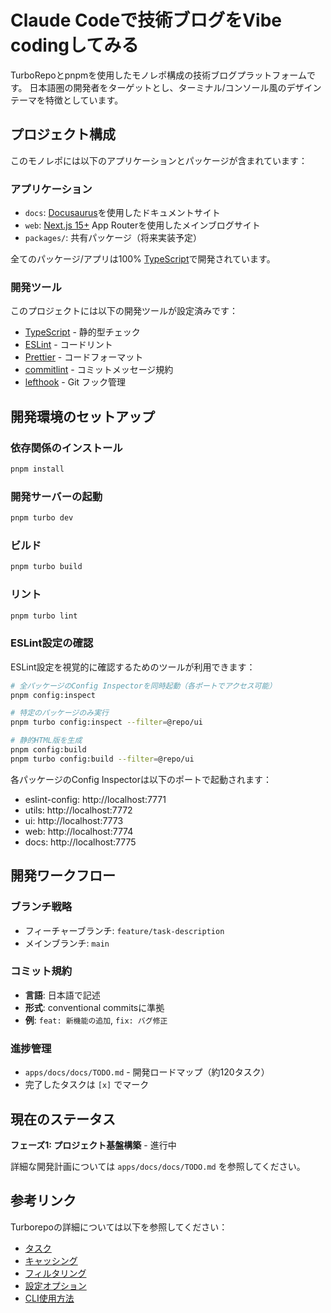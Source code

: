 # Claude Codeで技術ブログをVibe codingしてみる

TurboRepoとpnpmを使用したモノレポ構成の技術ブログプラットフォームです。
日本語圏の開発者をターゲットとし、ターミナル/コンソール風のデザインテーマを特徴としています。

## プロジェクト構成

このモノレポには以下のアプリケーションとパッケージが含まれています：

### アプリケーション

- `docs`: [Docusaurus](https://docusaurus.io/)を使用したドキュメントサイト
- `web`: [Next.js 15+](https://nextjs.org/) App Routerを使用したメインブログサイト
- `packages/`: 共有パッケージ（将来実装予定）

全てのパッケージ/アプリは100% [TypeScript](https://www.typescriptlang.org/)で開発されています。

### 開発ツール

このプロジェクトには以下の開発ツールが設定済みです：

- [TypeScript](https://www.typescriptlang.org/) - 静的型チェック
- [ESLint](https://eslint.org/) - コードリント
- [Prettier](https://prettier.io) - コードフォーマット
- [commitlint](https://commitlint.js.org/) - コミットメッセージ規約
- [lefthook](https://github.com/evilmartians/lefthook) - Git フック管理

## 開発環境のセットアップ

### 依存関係のインストール

```bash
pnpm install
```

### 開発サーバーの起動

```bash
pnpm turbo dev
```

### ビルド

```bash
pnpm turbo build
```

### リント

```bash
pnpm turbo lint
```

### ESLint設定の確認

ESLint設定を視覚的に確認するためのツールが利用できます：

```bash
# 全パッケージのConfig Inspectorを同時起動（各ポートでアクセス可能）
pnpm config:inspect

# 特定のパッケージのみ実行
pnpm turbo config:inspect --filter=@repo/ui

# 静的HTML版を生成
pnpm config:build
pnpm turbo config:build --filter=@repo/ui
```

各パッケージのConfig Inspectorは以下のポートで起動されます：

- eslint-config: http://localhost:7771
- utils: http://localhost:7772
- ui: http://localhost:7773
- web: http://localhost:7774
- docs: http://localhost:7775

## 開発ワークフロー

### ブランチ戦略

- フィーチャーブランチ: `feature/task-description`
- メインブランチ: `main`

### コミット規約

- **言語**: 日本語で記述
- **形式**: conventional commitsに準拠
- **例**: `feat: 新機能の追加`, `fix: バグ修正`

### 進捗管理

- `apps/docs/docs/TODO.md` - 開発ロードマップ（約120タスク）
- 完了したタスクは `[x]` でマーク

## 現在のステータス

**フェーズ1: プロジェクト基盤構築** - 進行中

詳細な開発計画については `apps/docs/docs/TODO.md` を参照してください。

## 参考リンク

Turborepoの詳細については以下を参照してください：

- [タスク](https://turborepo.com/docs/crafting-your-repository/running-tasks)
- [キャッシング](https://turborepo.com/docs/crafting-your-repository/caching)
- [フィルタリング](https://turborepo.com/docs/crafting-your-repository/running-tasks#using-filters)
- [設定オプション](https://turborepo.com/docs/reference/configuration)
- [CLI使用方法](https://turborepo.com/docs/reference/command-line-reference)
